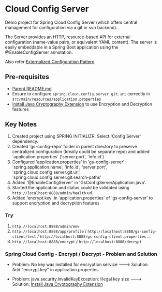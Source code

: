 # Cloud Config Server

Demo project for Spring Cloud Config Server (which offers central management for configuration via a git or svn backend). 

The Server provides an HTTP, resource-based API for external configuration (name-value pairs, or equivalent YAML content). The server is easily embeddable in a Spring Boot application using the @EnableConfigServer annotation. 

Also refer [Externalized Configuration Pattern](http://microservices.io/patterns/externalized-configuration.html)

## Pre-requisites

* [Parent README.md](../README.md)
* Ensure to configure `spring.cloud.config.server.git.uri` correctly in `src/main/resources/application.properties`
* [Install Java Cryptography Extension](http://cloud.spring.io/spring-cloud-static/spring-cloud.html#_encryption_and_decryption) to use Encryption and Decryption features

## Key Notes

1. Created project using SPRING INITIALIZR. Select 'Config Server' dependency.
2. Created 'gs-config-repo' folder in parent directory to preserve centralized configuration (Ideally could be separate repo) and added 'application.properties' ('server.port', 'info.id')
3. Configured 'application.properties' in 'gs-config-server': 'spring.application.name', 'info.id', 'server.port', 'spring.cloud.config.server.git.uri', 'spring.cloud.config.server.git.search-paths'
4. Added '@EnableConfigServer' in 'GsConfigServerApplication.java'. 
5. Started the application and status could be validated using `http://localhost:8888/admin/health` url.
6. Added 'encrypt.key' in 'application.properties' of 'gs-config-server' to support encryption and decryption features

### Try

1. `http://localhost:8888/admin/env`
2. `http://localhost:8888/app/profile` / `http://localhost:8888/gs-config-client/test` / `http://localhost:8888/gs-config-client.properties` ...
3. `http://localhost:8888/encrypt` / `http://localhost:8888/decrypt`

### Spring Cloud Config - Encrypt / Decrypt - Problem and Solution

* Problem: No key was installed for encryption service ---> Solution: Add "encrypt.key" in application.properties

* Problem: java.security.InvalidKeyException: Illegal key size ---> Solution: [Install Java Cryptography Extension](http://cloud.spring.io/spring-cloud-static/spring-cloud.html#_encryption_and_decryption)
